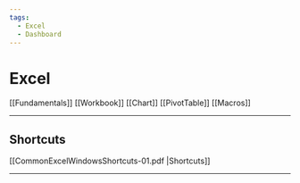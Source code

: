 ```yaml
---
tags:
  - Excel
  - Dashboard
---
```


# Excel

[[Fundamentals]]
[[Workbook]]
[[Chart]]
[[PivotTable]]
[[Macros]]

---

## Shortcuts

[[CommonExcelWindowsShortcuts-01.pdf |Shortcuts]]

---
